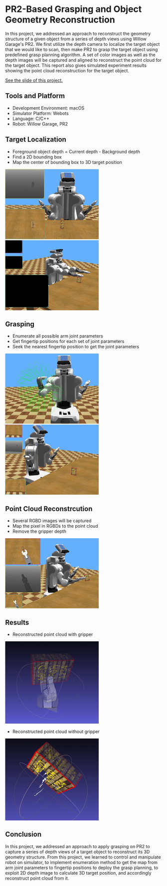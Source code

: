 # PR2-Based Grasping and Object Geometry Reconstruction

In this project, we addressed an approach to reconstruct the geometry structure of a given object from a series of depth views using Willow Garage's PR2. We first utilize the depth camera to localize the target object that we would like to scan, then make PR2 to grasp the target object using predefined grasp planning algorithm. A set of color images as well as the depth images will be captured and aligned to reconstruct the point cloud for the target object. This report also gives simulated experiment results showing the point cloud reconstruction for the target object.

[See the slide of this project.](https://docs.google.com/presentation/d/1TUQGebvVdwsOCM7OPhNOCFZgdLJ9O2tyuxnC47piUTU/edit?usp=sharing)

## Tools and Platform
* Development Environment: macOS
* Simulator Platform: Webots
* Language: C/C++
* Robot: Willow Garage, PR2

## Target Localization
* Foreground object depth = Current depth - Background depth
* Find a 2D bounding box
* Map the center of bounding box to 3D target position

![loc_present](images/loc_present.gif)
![localization](images/localization.gif)

## Grasping
* Enumerate all possible arm joint parameters
* Get fingertip positions for each set of joint parameters
* Seek the nearest fingertip position to get the joint parameters

![grasp_plan](images/grasp_plan.gif)
![grasp](images/grasp.gif)

## Point Cloud Reconstrcution
* Several RGBD images will be captured
* Map the pixel in RGBDs to the point cloud
* Remove the gripper depth

![reconstruct](images/reconstruct.gif)

## Results
* Reconstructed point cloud with gripper

![results_with_gripper](images/results_with_gripper.gif)
* Reconstructed point cloud without gripper

![results_without_gripper](images/results_without_gripper.gif)

## Conclusion
In this project, we addressed an approach to apply grasping on PR2 to capture a series of depth views of a target object to reconstruct its 3D geometry structure. From this project, we learned to control and manipulate robot on simulator, to implement enumeration method to get the map from arm joint parameters to fingertip positions to deploy the grasp planning, to exploit 2D depth image to calculate 3D target position, and accordingly reconstruct point cloud from it.
